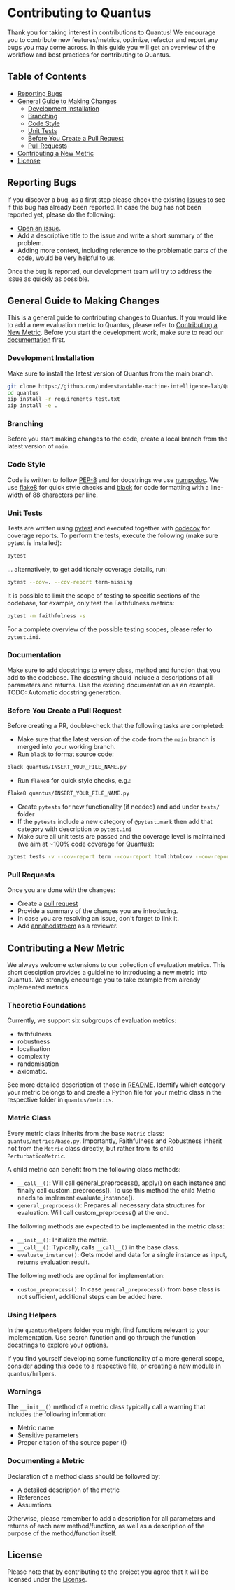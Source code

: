 <!-- omit in toc -->
# Contributing to Quantus

Thank you for taking interest in contributions to Quantus! We encourage you to contribute new features/metrics, optimize, refactor and report any bugs you may come across. In this guide you will get an overview of the workflow and best practices for contributing to Quantus.
<!-- omit in toc -->
## Table of Contents

- [Reporting Bugs](#reporting-bugs)
- [General Guide to Making Changes](#general-guide-to-making-changes)
  - [Development Installation](#development-installation)
  - [Branching](#branching)
  - [Code Style](#code-style)
  - [Unit Tests](#unit-tests)
  - [Before You Create a Pull Request](#before-you-create-a-pull-request)
  - [Pull Requests](#pull-requests)
- [Contributing a New Metric](#contributing-a-new-metric)
- [License](#license)




## Reporting Bugs

If you discover a bug, as a first step please check the existing [Issues](https://github.com/understandable-machine-intelligence-lab/Quantus//issues) to see if this bug has already been reported.
In case the bug has not been reported yet, please do the following:

- [Open an issue](https://github.com/understandable-machine-intelligence-lab/Quantus//issues/new).
- Add a descriptive title to the issue and write a short summary of the problem.
- Adding more context, including reference to the problematic parts of the code, would be very helpful to us.

Once the bug is reported, our development team will try to address the issue as quickly as possible.

## General Guide to Making Changes

This is a general guide to contributing changes to Quantus. If you would like to add a new evaluation metric to Quantus, please refer to [Contributing a New Metric](#contributing-a-new-metric).
Before you start the development work, make sure to read our [documentation](https://github.com/understandable-machine-intelligence-lab/Quantus/blob/main/README.md) first.

### Development Installation
Make sure to install the latest version of Quantus from the main branch.
```bash
git clone https://github.com/understandable-machine-intelligence-lab/Quantus.git
cd quantus
pip install -r requirements_test.txt
pip install -e .
```

### Branching
Before you start making changes to the code, create a local branch from the latest version of `main`.

### Code Style
Code is written to follow [PEP-8](https://www.python.org/dev/peps/pep-0008/) and for docstrings we use [numpydoc](https://numpydoc.readthedocs.io/en/latest/format.html).
We use [flake8](https://pypi.org/project/flake8/) for quick style checks and [black](https://github.com/psf/black) for code formatting with a line-width of 88 characters per line.

### Unit Tests
Tests are written using [pytest](https://github.com/pytest-dev/pytest) and executed together with [codecov](https://github.com/codecov/codecov-action) for coverage reports.
To perform the tests, execute the following (make sure pytest is installed):
```bash
pytest
```
... alternatively, to get additionaly coverage details, run:
```bash
pytest --cov=. --cov-report term-missing
```

It is possible to limit the scope of testing to specific sections of the codebase, for example, only test the Faithfulness metrics:
```bash
pytest -m faithfulness -s
```
For a complete overview of the possible testing scopes, please refer to `pytest.ini`.
### Documentation
Make sure to add docstrings to every class, method and function that you add to the codebase. The docstring should include a descriptions of all parameters and returns. Use the existing documentation as an example.
TODO: Automatic docstring generation.

### Before You Create a Pull Request
Before creating a PR, double-check that the following tasks are completed:

- Make sure that the latest version of the code from the `main` branch is merged into your working branch.
- Run `black` to format source code:
```bash
black quantus/INSERT_YOUR_FILE_NAME.py
```
- Run `flake8` for quick style checks, e.g.: 
```bash
flake8 quantus/INSERT_YOUR_FILE_NAME.py
```
- Create `pytests` for new functionality (if needed) and add under `tests/` folder
- If the `pytests` include a new category of `@pytest.mark` then add that category with description to `pytest.ini`
- Make sure all unit tests are passed and the coverage level is maintained (we aim at ~100% code coverage for Quantus):
```bash
pytest tests -v --cov-report term --cov-report html:htmlcov --cov-report xml --cov=quantus
```

### Pull Requests
Once you are done with the changes:
- Create a [pull request](https://github.com/understandable-machine-intelligence-lab/Quantus/compare)
- Provide a summary of the changes you are introducing.
- In case you are resolving an issue, don't forget to link it.
- Add [annahedstroem](https://github.com/annahedstroem) as a reviewer.

## Contributing a New Metric
We always welcome extensions to our collection of evaluation metrics. This short desciption provides a guideline to introducing a new metric into Quantus. We strongly encourage you to take example from already implemented metrics.

### Theoretic Foundations
Currently, we support six subgroups of evaluation metrics: 
- faithfulness
- robustness
- localisation
- complexity
- randomisation 
- axiomatic.

See more detailed description of those in [README](https://github.com/understandable-machine-intelligence-lab/Quantus#library-overview).
Identify which category your metric belongs to and create a Python file for your metric class in the respective folder in `quantus/metrics`.

### Metric Class
Every metric class inherits from the base `Metric` class: `quantus/metrics/base.py`. Importantly, Faithfulness and Robustness inherit not from the `Metric` class directly, but rather from its child `PerturbationMetric`.

A child metric can benefit from the following class methods:
- `__call__()`: Will call general_preprocess(), apply() on each instance and finally call custom_preprocess(). To use this method the child Metric needs to implement evaluate_instance().
- `general_preprocess()`: Prepares all necessary data structures for evaluation. Will call custom_preprocess() at the end.

The following methods are expected to be implemented in the metric class:
- `__init__()`: Initialize the metric.
- `__call__()`: Typically, calls `__call__()` in the base class.
- `evaluate_instance()`: Gets model and data for a single instance as input, returns evaluation result.

The following methods are optimal for implementation:
- `custom_preprocess()`: In case `general_preprocess()` from base class is not sufficient, additional steps can be added here.

### Using Helpers
In the `quantus/helpers` folder you might find functions relevant to your implementation. Use search function and go through the function docstrings to explore your options. 

If you find yourself developing some functionality of a more general scope, consider adding this code to a respective file, or creating a new module in `quantus/helpers`.

### Warnings
The `__init__()` method of a metric class typically call a warning that includes the following information:
- Metric name
- Sensitive parameters
- Proper citation of the source paper (!)

### Documenting a Metric
Declaration of a method class should be followed by:
- A detailed description of the metric
- References
- Assumtions

Otherwise, please remember to add a description for all parameters and returns of each new method/function, as well as a description of the purpose of the method/function itself.
## License
Please note that by contributing to the project you agree that it will be licensed under the [License](https://github.com/understandable-machine-intelligence-lab/Quantus/blob/main/LICENSE).
